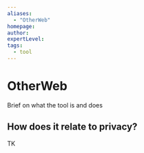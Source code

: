 ```yaml
---
aliases:
  - "OtherWeb"
homepage: 
author: 
expertLevel: 
tags:
  - tool
---
```

# OtherWeb

Brief on what the tool is and does 

## How does it relate to privacy?

TK 


